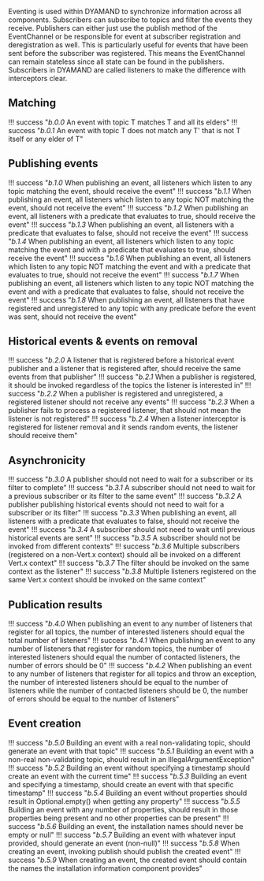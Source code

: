 Eventing is used within DYAMAND to synchronize information across all components. Subscribers can subscribe to topics and filter the events they receive. Publishers can either just use the publish method of the EventChannel or be responsible for event at subscriber registration and deregistration as well. This is particularly useful for events that have been sent before the subscriber was registered. This means the EventChannel can remain stateless since all state can be found in the publishers. Subscribers in DYAMAND are called listeners to make the difference with interceptors clear.

## Matching

!!! success "_b.0.0_ An event with topic T matches T and all its elders"
!!! success "_b.0.1_ An event with topic T does not match any T' that is not T itself or any elder of T"

## Publishing events

!!! success "_b.1.0_ When publishing an event, all listeners which listen to any topic matching the event, should receive the event"
!!! success "_b.1.1_ When publishing an event, all listeners which listen to any topic NOT matching the event, should not receive the event"
!!! success "_b.1.2_ When publishing an event, all listeners with a predicate that evaluates to true, should receive the event"
!!! success "_b.1.3_ When publishing an event, all listeners with a predicate that evaluates to false, should not receive the event"
!!! success "_b.1.4_ When publishing an event, all listeners which listen to any topic matching the event and with a predicate that evaluates to true, should receive the event"
!!! success "_b.1.6_ When publishing an event, all listeners which listen to any topic NOT matching the event and with a predicate that evaluates to true, should not receive the event"
!!! success "_b.1.7_ When publishing an event, all listeners which listen to any topic NOT matching the event and with a predicate that evaluates to false, should not receive the event"
!!! success "_b.1.8_ When publishing an event, all listeners that have registered and unregistered to any topic with any predicate before the event was sent, should not receive the event"

## Historical events & events on removal

!!! success "_b.2.0_ A listener that is registered before a historical event publisher and a listener that is registered after, should receive the same events from that publisher"
!!! success "_b.2.1_ When a publisher is registered, it should be invoked regardless of the topics the listener is interested in"
!!! success "_b.2.2_ When a publisher is registered and unregistered, a registered listener should not receive any events"
!!! success "_b.2.3_ When a publisher fails to process a registered listener, that should not mean the listener is not registered"
!!! success "_b.2.4_ When a listener interceptor is registered for listener removal and it sends random events, the listener should receive them"

## Asynchronicity

!!! success "_b.3.0_ A publisher should not need to wait for a subscriber or its filter to complete"
!!! success "_b.3.1_ A subscriber should not need to wait for a previous subscriber or its filter to the same event"
!!! success "_b.3.2_ A publisher publishing historical events should not need to wait for a subscriber or its filter"
!!! success "_b.3.3_ When publishing an event, all listeners with a predicate that evaluates to false, should not receive the event"
!!! success "_b.3.4_ A subscriber should not need to wait until previous historical events are sent"
!!! success "_b.3.5_ A subscriber should not be invoked from different contexts"
!!! success "_b.3.6_ Multiple subscribers (registered on a non-Vert.x context) should all be invoked on a different Vert.x context"
!!! success "_b.3.7_ The filter should be invoked on the same context as the listener"
!!! success "_b.3.8_ Multiple listeners registered on the same Vert.x context should be invoked on the same context"

## Publication results

!!! success "_b.4.0_ When publishing an event to any number of listeners that register for all topics, the number of interested listeners should equal the total number of listeners"
!!! success "_b.4.1_ When publishing an event to any number of listeners that register for random topics, the number of interested listeners should equal the number of contacted listeners, the number of errors should be 0"
!!! success "_b.4.2_ When publishing an event to any number of listeners that register for all topics and throw an exception, the number of interested listeners should be equal to the number of listeners while the number of contacted listeners should be 0, the number of errors should be equal to the number of listeners"

## Event creation

!!! success "_b.5.0_ Building an event with a real non-validating topic, should generate an event with that topic"
!!! success "_b.5.1_ Building an event with a non-real non-validating topic, should result in an IllegalArgumentException"
!!! success "_b.5.2_ Building an event without specifying a timestamp should create an event with the current time"
!!! success "_b.5.3_ Building an event and specifying a timestamp, should create an event with that specific timestamp"
!!! success "_b.5.4_ Building an event without properties should result in Optional.empty() when getting any property"
!!! success "_b.5.5_ Building an event with any number of properties, should result in those properties being present and no other properties can be present"
!!! success "_b.5.6_ Building an event, the installation names should never be empty or null"
!!! success "_b.5.7_ Building an event with whatever input provided, should generate an event (non-null)"
!!! success "_b.5.8_ When creating an event, invoking publish should publish the created event"
!!! success "_b.5.9_ When creating an event, the created event should contain the names the installation information component provides"
